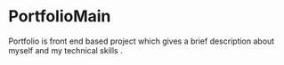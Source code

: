 # PortfolioMain
Portfolio is front end based project which gives a brief description about myself and my technical skills .
